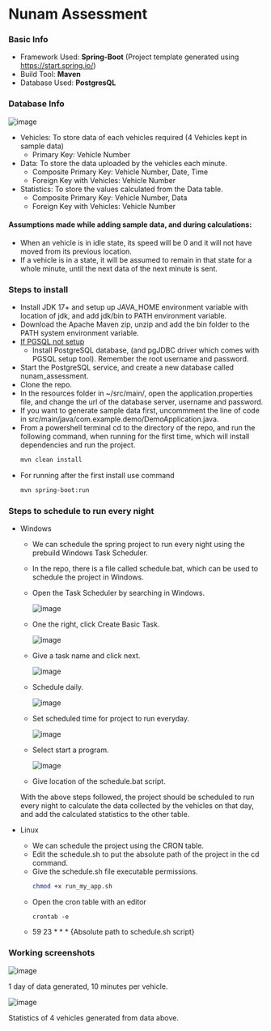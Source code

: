 # Nunam Assessment

### Basic Info 

- Framework Used: <b>Spring-Boot</b> (Project template generated using https://start.spring.io/)
- Build Tool: <b>Maven</b>
- Database Used: <b>PostgresQL</b>

### Database Info

![image](https://github.com/tru69er/Nunam-Assessment/assets/75154468/769d9eb0-8af3-4ddd-8d09-6add2af0470a)

- Vehicles: To store data of each vehicles required (4 Vehicles kept in sample data)
  - Primary Key: Vehicle Number
- Data: To store the data uploaded by the vehicles each minute.
  - Composite Primary Key: Vehicle Number, Date, Time
  - Foreign Key with Vehicles: Vehicle Number
- Statistics: To store the values calculated from the Data table.
  - Composite Primary Key: Vehicle Number, Data
  - Foreign Key with Vehicles: Vehicle Number

#### Assumptions made while adding sample data, and during calculations:
  - When an vehicle is in idle state, its speed will be 0 and it will not have moved from its previous location.
  - If a vehicle is in a state, it will be assumed to remain in that state for a whole minute, until the next data of the next minute is sent.

### Steps to install

- Install JDK 17+ and setup up JAVA_HOME environment variable with location of jdk, and add jdk/bin to PATH environment variable.
- Download the Apache Maven zip, unzip and add the bin folder to the PATH system environment variable.
- <u>If PGSQL not setup</u> 
  - Install PostgreSQL database, (and pgJDBC driver which comes with PGSQL setup tool). Remember the root username and password.
- Start the PostgreSQL service, and create a new database called nunam_assessment.
- Clone the repo.
- In the resources folder in ~/src/main/, open the application.properties file, and change the url of the database server, username and password.
- If you want to generate sample data first, uncommment the line of code in src/main/java/com.example.demo/DemoApplication.java.
- From a powershell terminal cd to the directory of the repo, and run the following command, when running for the first time, which will install dependencies and run the project.
  ```bash
  mvn clean install
  ```
- For running after the first install use command
  ```bash
  mvn spring-boot:run
  ```
### Steps to schedule to run every night

- Windows
  - We can schedule the spring project to run every night using the prebuild Windows Task Scheduler.
  - In the repo, there is a file called schedule.bat, which can be used to schedule the project in Windows.
  - Open the Task Scheduler by searching in Windows.
    
    ![image](https://github.com/tru69er/Nunam-Assessment/assets/75154468/3f28f4b0-717f-4b03-adee-e96600a07958)

  - One the right, click Create Basic Task.
  
    ![image](https://github.com/tru69er/Nunam-Assessment/assets/75154468/be979831-c8f8-486c-a7e0-7641205bd782)

  - Give a task name and click next.
  
    ![image](https://github.com/tru69er/Nunam-Assessment/assets/75154468/d9a4f209-0454-4e7c-a2a4-694847e6d591)

  - Schedule daily.
  
    ![image](https://github.com/tru69er/Nunam-Assessment/assets/75154468/71e55bd5-46b7-4379-a4fd-2b5543915a13)

  - Set scheduled time for project to run everyday.

    ![image](https://github.com/tru69er/Nunam-Assessment/assets/75154468/03bb2a17-0d06-41e6-b850-28af7a5cab65)

  - Select start a program.
  
    ![image](https://github.com/tru69er/Nunam-Assessment/assets/75154468/46c1434e-6ed0-49ec-af85-60a455c2c773)

  - Give location of the schedule.bat script.

  With the above steps followed, the project should be scheduled to run every night to calculate the data collected by the vehicles on that day, and add the calculated statistics to the other table.

- Linux

  - We can schedule the project using the CRON table.
  - Edit the schedule.sh to put the absolute path of the project in the cd command.
  - Give the schedule.sh file executable permissions.
    ```bash
    chmod +x run_my_app.sh
    ```
  - Open the cron table with an editor
    ```
    crontab -e
    ```
  - 59 23 * * * {Absolute path to schedule.sh script}

### Working screenshots

  ![image](https://github.com/tru69er/Nunam-Assessment/assets/75154468/b7e25285-cf16-4009-a469-780ce8b07ea4)

  1 day of data generated, 10 minutes per vehicle.

  ![image](https://github.com/tru69er/Nunam-Assessment/assets/75154468/798ed8cd-043b-4c86-bcc3-44f66aa390ca)

  Statistics of 4 vehicles generated from data above.
    
